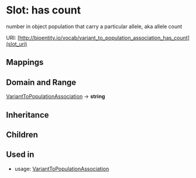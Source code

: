 # Slot: has count


number in object population that carry a particular allele, aka allele count

URI: [http://bioentity.io/vocab/variant_to_population_association_has_count](slot_uri)
## Mappings

## Domain and Range

[VariantToPopulationAssociation](VariantToPopulationAssociation.md) -> **string**
## Inheritance

## Children

## Used in

 *  usage: [VariantToPopulationAssociation](VariantToPopulationAssociation.md)
